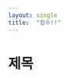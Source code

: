 ```yaml
---
layout: single
title:  "함수!!"
---
```



# 제목
# <template>
 <div>
   <template v-for="(animal, index) in animals" :key="index">
  <h2 v-if="animal !== 'monkey'">{{animal}} 인덱스는 :: {{index}}</h2>
    </template>
 </div>
</template>

<script>

export default {
  name: 'App',
  data() {
    return {
     age:10,
     display:false,
     animals: ["monkey","rat","dog","lion"],
     users: [
       {name: 'scalper', job: 'developer', gender:'male',skill:["html","css","javascript"]},
       {name: 'john', job: 'designer', gender:'male',skill:["html","css","javascript"]},
       {name: '철수', job: 'pm', gender:'female',skill:["html","css","javascript"]}
     ]
    };
  },
  
};
</script>

<style>
#app {
  font-family: Avenir, Helvetica, Arial, sans-serif;
  -webkit-font-smoothing: antialiased;
  -moz-osx-font-smoothing: grayscale;
  text-align: center;
  color: #2c3e50;
  margin-top: 60px;
}
input {
  font-size: 20px;
}
.orange{
color: orange;
}
.salmon{
color: salmon;
}
.red{
  color: red;
}
.not-good{
  text-decoration: line-through;
}
</style>

